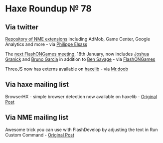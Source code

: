 [_template]: ../templates/roundup.html
# Haxe Roundup № 78

## Via twitter
[Repository of NME extensions][link 1] including AdMob, Game Center, Google Analytics and more - via [Philippe Elsass][link 2]

The [next FlashONGames meeting][link 3], 18th January, now includes [Joshua Granick][link 4] and [Bruno Garcia][link 5] in addition to [Ben Savage][link 6] - via [FlashONGames][link 7]

ThreeJS now has externs available on [haxelib][link 8] - via [Mr.doob][link 9]

## Via haxe mailing list
BrowserHX - simple browser detection now available on haxelib - [Original Post][link 10] 

## Via NME mailing list
Awesome trick you can use with FlashDevelop by adjusting the text in Run Custom Command - [Original Post][link 11]

[link 1]: http://code.google.com/p/nmex/ "Repository of NME extensions"
[link 2]: https://www.twitter.com/#!/elsassph "Philippe Elsass"
[link 3]: http://flashongames.com/post/14869724276/additional-speakers-for-jan-18th "next FlashONGames meeting"
[link 4]: https://www.twitter.com/#!/singmajesty "Joshua Granick"
[link 5]: http://www.twitter.com/b_garcia "Bruno Garcia"
[link 6]: http://spaceport.io/ "Ben Savage"
[link 7]: https://www.twitter.com/#!/FlashONGames "FlashONGames"
[link 8]: http://lib.haxe.org/p/three.js "haxelib"
[link 9]: https://www.twitter.com/#!/mrdoob "Mr.doob"
[link 10]: http://groups.google.com/group/haxelang/browse_thread/thread/5371dcc5b2f8d2ca# "Original Post"
[link 11]: http://lists.haxenme.org/pipermail/nme_lists.haxenme.org/2012-January/000466.html "Original Post"

